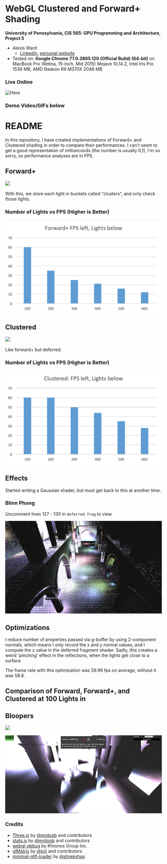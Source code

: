WebGL Clustered and Forward+ Shading
======================

**University of Pennsylvania, CIS 565: GPU Programming and Architecture, Project 5**

* Alexis Ward
    * [LinkedIn](https://www.linkedin.com/in/alexis-ward47/), [personal website](https://www.alexis-ward.tech/)
* Tested on: **Google Chrome 77.0.3865.120 (Official Build) (64-bit)** on
MacBook Pro (Retina, 15-inch, Mid 2015) Mojave 10.14.2, Intel Iris Pro 1536 MB, AMD Radeon R9 M370X 2048 MB

### Live Online

![Here](https://aleward.github.io/Project6-WebGL-Clustered-Deferred-Forward-Plus/)

### Demo Video/GIFs below

# README

In this repository, I have created implementations of Forward+ and Clustered shading in order to compare their performances. I can't seem to get a good representation of milliseconds (the number is usually 0,1), I'm so sorry, so performance analyses are in FPS.

## Forward+

![](img/gifF.gif)

With this, we store each light in buckets called "clusters", and only check those lights.

### Number of Lights vs FPS (Higher is Better)
![](img/gf.png)

## Clustered

![](img/gifC.gif)

Like forward+ but deferred.

### Number of Lights vs FPS (Higher is Better)
![](img/gc.png)

## Effects

 Started writing a Gaussian shader, but must get back to this at another time.

### Blinn Phong

Uncomment lines 127 - 130 in `deferred.frag` to view.

![](img/blinn-phong.png)

## Optimizations

I reduce number of properties passed via g-buffer by using 2-component normals, which means I only record the x and y normal values, and I compute the z value in the deferred fragment shader. Sadly, this creates a weird 'pinching' effect in the reflections, when the lights get close to a surface

The frame rate with this optimization was 59.96 fps on average, without it was 58.8.

## Comparison of Forward, Forward+, and Clustered at 100 Lights in

## Bloopers

![](img/blooper.png)

![](img/glitchCluster.gif)

### Credits

* [Three.js](https://github.com/mrdoob/three.js) by [@mrdoob](https://github.com/mrdoob) and contributors
* [stats.js](https://github.com/mrdoob/stats.js) by [@mrdoob](https://github.com/mrdoob) and contributors
* [webgl-debug](https://github.com/KhronosGroup/WebGLDeveloperTools) by Khronos Group Inc.
* [glMatrix](https://github.com/toji/gl-matrix) by [@toji](https://github.com/toji) and contributors
* [minimal-gltf-loader](https://github.com/shrekshao/minimal-gltf-loader) by [@shrekshao](https://github.com/shrekshao)
